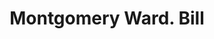 ---
doi: 10.7916/D8B86M3Z
date_other: '1908'
date_other_textual: '1908'
form: printed ephemera
genre:
- Invoices
name:
- Montgomery Ward
object_in_context_url: https://biggert.cul.columbia.edu/items/view/ave_biggert_00226
subject_hierarchical_geographic:
- Chicago, Illinois, United States
subject_name:
- Montgomery Ward
title: Montgomery Ward. Bill
sort_title: Montgomery Ward. Bill
call_number: ave_biggert_00226
coordinates:
- 41.83694444444445,-87.68472222222222
pid: ave_biggert_00226
identifiers: ave_biggert_00226
thumbnail: https://derivativo-2.library.columbia.edu/iiif/2/ldpd:344991/full/!256,256/0/native.jpg
permalink: /biggert/ave_biggert_00226/
layout: iiif-image-page
---